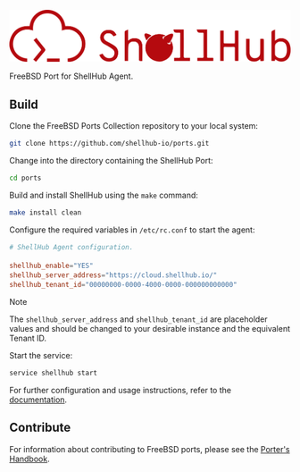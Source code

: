 ![shellHub's FreeBSD Port logo](./shellhub/logo.png)

FreeBSD Port for ShellHub Agent.

## Build

Clone the FreeBSD Ports Collection repository to your local system:

```sh
git clone https://github.com/shellhub-io/ports.git
```

Change into the directory containing the ShellHub Port:

```sh
cd ports
```

Build and install ShellHub using the `make` command:

```sh
make install clean
```

Configure the required variables in `/etc/rc.conf` to start the agent:

```conf
# ShellHub Agent configuration.

shellhub_enable="YES"
shellhub_server_address="https://cloud.shellhub.io/"
shellhub_tenant_id="00000000-0000-4000-0000-000000000000"
```

> [!NOTE]
> The `shellhub_server_address` and `shellhub_tenant_id` are placeholder values and should be changed to your
> desirable instance and the equivalent Tenant ID.

Start the service:

```sh
service shellhub start
```

For further configuration and usage instructions, refer to the [documentation](https://docs.shellhub.io).

## Contribute

For information about contributing to FreeBSD ports, please see the [Porter's
Handbook](https://docs.freebsd.org/en/books/porters-handbook/).

